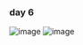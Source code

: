 ### day 6
![image](https://user-images.githubusercontent.com/98395447/198623698-7f13d00f-ed82-4fcc-81fe-2259d036ca66.png)
![image](https://user-images.githubusercontent.com/98395447/198624032-e8000be5-b013-49f1-b6bd-4ebdf55ad1ec.png)



